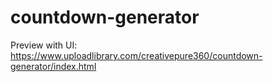 # countdown-generator

Preview with UI: https://www.uploadlibrary.com/creativepure360/countdown-generator/index.html
